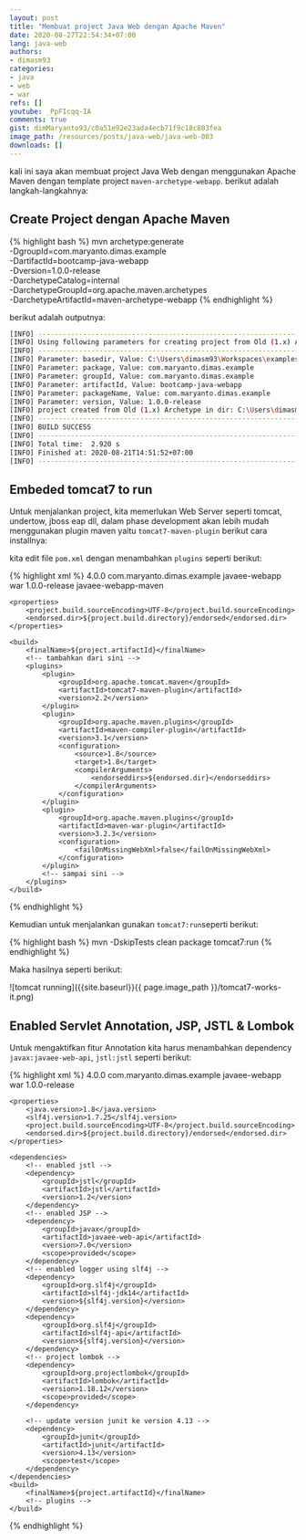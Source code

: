 ```yaml
---
layout: post
title: "Membuat project Java Web dengan Apache Maven"
date: 2020-08-27T22:54:34+07:00
lang: java-web
authors:
- dimasm93
categories:
- java
- web
- war
refs: []
youtube: _PpFIcqq-IA
comments: true
gist: dimMaryanto93/c0a51e92e23ada4ecb71f9c18c803fea
image_path: /resources/posts/java-web/java-web-003
downloads: []
---
```


kali ini saya akan membuat project Java Web dengan menggunakan Apache Maven dengan template project ```maven-archetype-webapp```. berikut adalah langkah-langkahnya:

<!--more-->

## Create Project dengan Apache Maven

{% highlight bash %}
mvn archetype:generate \
-DgroupId=com.maryanto.dimas.example \
-DartifactId=bootcamp-java-webapp \
-Dversion=1.0.0-release \
-DarchetypeCatalog=internal \
-DarchetypeGroupId=org.apache.maven.archetypes \
-DarchetypeArtifactId=maven-archetype-webapp
{% endhighlight %}

berikut adalah outputnya: 

```bash
[INFO] ----------------------------------------------------------------------------
[INFO] Using following parameters for creating project from Old (1.x) Archetype: maven-archetype-webapp:1.0
[INFO] ----------------------------------------------------------------------------
[INFO] Parameter: basedir, Value: C:\Users\dimasm93\Workspaces\examples
[INFO] Parameter: package, Value: com.maryanto.dimas.example
[INFO] Parameter: groupId, Value: com.maryanto.dimas.example
[INFO] Parameter: artifactId, Value: bootcamp-java-webapp
[INFO] Parameter: packageName, Value: com.maryanto.dimas.example
[INFO] Parameter: version, Value: 1.0.0-release
[INFO] project created from Old (1.x) Archetype in dir: C:\Users\dimasm93\Workspaces\examples\bootcamp-java-webapp
[INFO] ------------------------------------------------------------------------
[INFO] BUILD SUCCESS
[INFO] ------------------------------------------------------------------------
[INFO] Total time:  2.920 s
[INFO] Finished at: 2020-08-21T14:51:52+07:00
[INFO] ------------------------------------------------------------------------
```

## Embeded tomcat7 to run

Untuk menjalankan project, kita memerlukan Web Server seperti tomcat, undertow, jboss eap dll, dalam phase development akan lebih mudah menggunakan plugin maven yaitu `tomcat7-maven-plugin` berikut cara installnya:

kita edit file `pom.xml` dengan menambahkan `plugins` seperti berikut:

{% highlight xml %}
<project    xmlns="http://maven.apache.org/POM/4.0.0" 
            xmlns:xsi="http://www.w3.org/2001/XMLSchema-instance"
            xsi:schemaLocation="http://maven.apache.org/POM/4.0.0 http://maven.apache.org/maven-v4_0_0.xsd">
    <modelVersion>4.0.0</modelVersion>
    <groupId>com.maryanto.dimas.example</groupId>
    <artifactId>javaee-webapp</artifactId>
    <packaging>war</packaging>
    <version>1.0.0-release</version>
    <name>javaee-webapp-maven</name>

    <properties>
        <project.build.sourceEncoding>UTF-8</project.build.sourceEncoding>
        <endorsed.dir>${project.build.directory}/endorsed</endorsed.dir>
    </properties>

    <build>
        <finalName>${project.artifactId}</finalName>
        <!-- tambahkan dari sini -->
        <plugins>
            <plugin>
                <groupId>org.apache.tomcat.maven</groupId>
                <artifactId>tomcat7-maven-plugin</artifactId>
                <version>2.2</version>
            </plugin>
            <plugin>
                <groupId>org.apache.maven.plugins</groupId>
                <artifactId>maven-compiler-plugin</artifactId>
                <version>3.1</version>
                <configuration>
                    <source>1.8</source>
                    <target>1.8</target>
                    <compilerArguments>
                        <endorseddirs>${endorsed.dir}</endorseddirs>
                    </compilerArguments>
                </configuration>
            </plugin>
            <plugin>
                <groupId>org.apache.maven.plugins</groupId>
                <artifactId>maven-war-plugin</artifactId>
                <version>3.2.3</version>
                <configuration>
                    <failOnMissingWebXml>false</failOnMissingWebXml>
                </configuration>
            </plugin>
            <!-- sampai sini -->
        </plugins>
    </build>
</project>
{% endhighlight %}

Kemudian untuk menjalankan gunakan ```tomcat7:run```seperti berikut:

{% highlight bash %}
mvn -DskipTests clean package tomcat7:run
{% endhighlight %}

Maka hasilnya seperti berikut:

![tomcat running]({{site.baseurl}}{{ page.image_path }}/tomcat7-works-it.png)

## Enabled Servlet Annotation, JSP, JSTL & Lombok

Untuk mengaktifkan fitur Annotation kita harus menambahkan dependency `javax:javaee-web-api`, `jstl:jstl` seperti berikut:

{% highlight xml %}
<project xmlns="http://maven.apache.org/POM/4.0.0" xmlns:xsi="http://www.w3.org/2001/XMLSchema-instance"
         xsi:schemaLocation="http://maven.apache.org/POM/4.0.0 http://maven.apache.org/maven-v4_0_0.xsd">
    <modelVersion>4.0.0</modelVersion>
    <groupId>com.maryanto.dimas.example</groupId>
    <artifactId>javaee-webapp</artifactId>
    <packaging>war</packaging>
    <version>1.0.0-release</version>

    <properties>
        <java.version>1.8</java.version>
        <slf4j.version>1.7.25</slf4j.version>
        <project.build.sourceEncoding>UTF-8</project.build.sourceEncoding>
        <endorsed.dir>${project.build.directory}/endorsed</endorsed.dir>
    </properties>

    <dependencies>
        <!-- enabled jstl -->
        <dependency>
            <groupId>jstl</groupId>
            <artifactId>jstl</artifactId>
            <version>1.2</version>
        </dependency>
        <!-- enabled JSP -->
        <dependency>
            <groupId>javax</groupId>
            <artifactId>javaee-web-api</artifactId>
            <version>7.0</version>
            <scope>provided</scope>
        </dependency>
        <!-- enabled logger using slf4j -->
        <dependency>
            <groupId>org.slf4j</groupId>
            <artifactId>slf4j-jdk14</artifactId>
            <version>${slf4j.version}</version>
        </dependency>
        <dependency>
            <groupId>org.slf4j</groupId>
            <artifactId>slf4j-api</artifactId>
            <version>${slf4j.version}</version>
        </dependency>
        <!-- project lombok -->
        <dependency>
            <groupId>org.projectlombok</groupId>
            <artifactId>lombok</artifactId>
            <version>1.18.12</version>
            <scope>provided</scope>
        </dependency>

        <!-- update version junit ke version 4.13 -->
        <dependency>
            <groupId>junit</groupId>
            <artifactId>junit</artifactId>
            <version>4.13</version>
            <scope>test</scope>
        </dependency>
    </dependencies>
    <build>
        <finalName>${project.artifactId}</finalName>
        <!-- plugins -->
    </build>
</project>

{% endhighlight %}